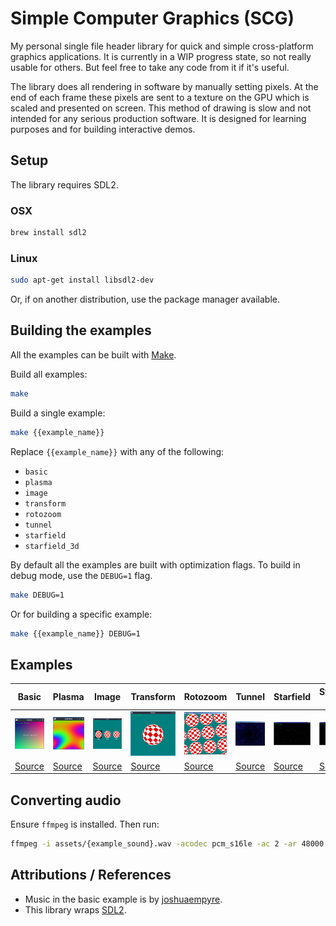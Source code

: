 # Simple Computer Graphics (SCG)

My personal single file header library for quick and simple cross-platform graphics applications. It is currently in a WIP progress state, so not really usable for others. But feel free to take any code from it if it's useful.

The library does all rendering in software by manually setting pixels. At the end of each frame these pixels are sent to a texture on the GPU which is scaled and presented on screen. This method of drawing is slow and not intended for any serious production software. It is designed for learning purposes and for building interactive demos.

## Setup

The library requires SDL2.

### OSX

```sh
brew install sdl2
```

### Linux

```sh
sudo apt-get install libsdl2-dev
```

Or, if on another distribution, use the package manager available.

## Building the examples

All the examples can be built with [Make](https://www.gnu.org/software/make/).

Build all examples:

```sh
make
```

Build a single example:

```sh
make {{example_name}}
```

Replace `{{example_name}}` with any of the following:

* `basic`
* `plasma`
* `image`
* `transform`
* `rotozoom`
* `tunnel`
* `starfield`
* `starfield_3d`

By default all the examples are built with optimization flags. To build in debug mode, use the `DEBUG=1` flag.

```sh
make DEBUG=1
```

Or for building a specific example:

```sh
make {{example_name}} DEBUG=1
```

## Examples

Basic | Plasma | Image | Transform | Rotozoom | Tunnel | Starfield | Starfield 3D
--- | --- | --- | --- | --- | --- | --- | ---
![basic](/previews/basic.png) | ![plasma](/previews/plasma.png) | ![image](/previews/image.png) | ![transform](/previews/transform.png) | ![rotozoom](/previews/rotozoom.png) | ![tunnel](/previews/tunnel.png) | ![starfield](/previews/starfield.png) | ![starfield](/previews/starfield_3d.png)
[Source](/examples/basic.c) | [Source](/examples/plasma.c) | [Source](examples/image.c) | [Source](examples/transform.c) | [Source](examples/rotozoom.c) | [Source](examples/tunnel.c) | [Source](examples/starfield.c) | [Source](examples/starfield_3d.c)

## Converting audio

Ensure `ffmpeg` is installed. Then run:

```sh
ffmpeg -i assets/{example_sound}.wav -acodec pcm_s16le -ac 2 -ar 48000 assets/{example_sound_output}.wav
```

## Attributions / References

- Music in the basic example is by [joshuaempyre](https://freesound.org/people/joshuaempyre/).
- This library wraps [SDL2](https://www.libsdl.org/).
